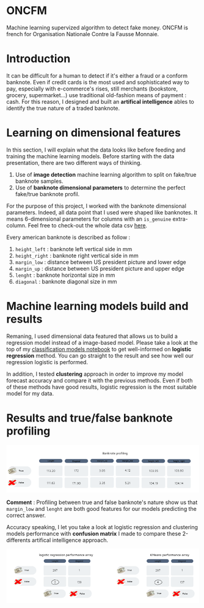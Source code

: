 # ONCFM
Machine learning supervized algorithm to detect fake money. ONCFM is french for Organisation Nationale Contre la Fausse Monnaie.

# Introduction

It can be difficult for a human to detect if it's either a fraud or a conform banknote. Even if credit cards is the most used and sophisticated way to pay, especially with e-commerce's rises, still merchants (bookstore, grocery, supermarket...) use traditional old-fashion means of payment : cash.   For this reason, I designed and built an **artifical intelligence** ables to identify the true nature of a traded banknote.

# Learning on dimensional features

In this section, I will explain what the data looks like before feeding and training the machine learning models. Before starting with the data presentation, there are two different ways of thinking. 

1. Use of **image detection** machine learning algorithm to split on fake/true banknote samples.
2. Use of **banknote dimensional parameters** to determine the perfect fake/true banknote profil. 

For the purpose of this project, I worked with the banknote dimensional parameters. Indeed, all data point that I used were shaped like banknotes. It means 6-dimensional parameters for columns with an `is_genuine` extra-column. Feel free to check-out the whole data csv [here](https://github.com/marcadeant/ONCFM/blob/main/Data/billets.csv).

Every american banknote is described as follow :

1. `height_left` : banknote left vertical side in mm 
2. `height_right` : banknote right vertical side in mm 
3. `margin_low` : distance between US president picture and lower edge 
4. `margin_up` : distance between US president picture and upper edge
5. `lenght` : banknote horizontal size in mm
6. `diagonal` : banknote diagonal size in mm

# Machine learning models build and results

Remaning, I used dimensional data featured that allows us to build a regression model instead of a image-based model.
Please take a look at the top of my [classification models notebook](https://github.com/marcadeant/ONCFM/blob/main/Notebooks/Classification%20models.ipynb) to get well-informed on **logistic regression** method. 
You can go straight to the result and see how well our regression logistic is performed.

In addition, I tested **clustering** approach in order to improve my model forecast accuracy and compare it with the previous methods. Even if both of these methods have good results, logistic regression is the most suitable model for my data.

# Results and true/false banknote profiling

![banknote_profiling](https://github.com/marcadeant/ONCFM/blob/main/banknote_profiling.PNG)

**Comment** : Profiling between true and false banknote's nature show us that `margin_low` and `lenght` are both good features for our models predicting the correct answer. 

Accuracy speaking, I let you take a look at logistic regression and clustering models performance with **confusion matrix** I made to compare these 2-differents artifical intelligence approach. 

![performance array](https://github.com/marcadeant/ONCFM/blob/main/performance_array.PNG)
